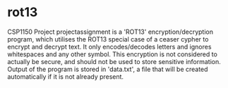 # rot13
 
CSP1150 Project
projectassignment is a 'ROT13' encryption/decryption program, which utilises the ROT13 special case of a ceaser cypher to encrypt and decrypt text.
It only encodes/decodes letters and ignores whitespaces and any other symbol. This encryption is not considered to actually be secure, and should not be used to store sensitive information.
Output of the program is stored in 'data.txt', a file that will be created automatically if it is not already present.